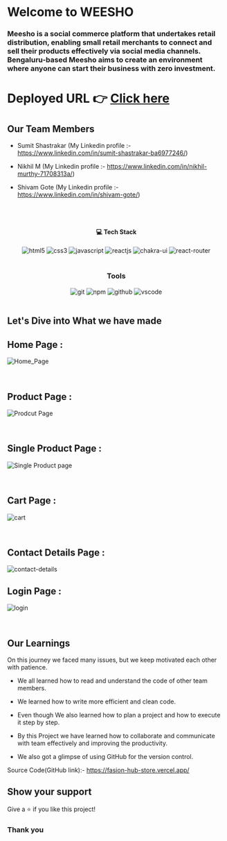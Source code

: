 # Welcome to WEESHO
<h3>Meesho is a social commerce platform that undertakes retail distribution, enabling small retail merchants to connect and sell their products effectively via social media channels. Bengaluru-based Meesho aims to create an environment where anyone can start their business with zero investment.</h3>

# Deployed URL 👉 [Click here](https://fasion-hub-store.vercel.app/)

## Our Team Members
- Sumit Shastrakar (My Linkedin profile :- https://www.linkedin.com/in/sumit-shastrakar-ba6977246/)

- Nikhil M (My Linkedin profile :- https://www.linkedin.com/in/nikhil-murthy-71708313a/)

- Shivam Gote (My Linkedin profile :- https://www.linkedin.com/in/shivam-gote/)
<br/>


<br/>
<h4 align="center">💻 Tech Stack</h4>
 <div align="center">
 <img src="https://img.shields.io/badge/html5-%23E34F26.svg?style=for-the-badge&logo=html5&logoColor=white" align="center" alt="html5">
 <img src = "https://img.shields.io/badge/css3-%231572B6.svg?style=for-the-badge&logo=css3&logoColor=white" align="center" alt="css3">
 <img src="https://img.shields.io/badge/javascript-%23323330.svg?style=for-the-badge&logo=javascript&logoColor=%23F7DF1E"  align="center" alt="javascript" />
 <img src="https://img.shields.io/badge/React-20232A?style=for-the-badge&logo=react&logoColor=61DAFB"  align="center" alt="reactjs" />
   <img src = "https://img.shields.io/badge/chakra ui-%234ED1C5.svg?style=for-the-badge&logo=chakraui&logoColor=white" align="center" alt="chakra-ui"/>
  <img src="https://img.shields.io/badge/React_Router-CA4245?style=for-the-badge&logo=react-router&logoColor=white"  align="center" alt="react-router" />
</div>
<br/>



<div align="center"><h3 align="center">Tools</h3> 
   <img src="https://img.shields.io/badge/netlify-%23000000.svg?style=for-the-badge&logo=netlify&logoColor=#00C7B7" align="center" alt="git"/>
  <img src = "https://img.shields.io/badge/NPM-%23000000.svg?style=for-the-badge&logo=npm&logoColor=white" align="center" alt="npm">
  <img src="https://img.shields.io/badge/GitHub-100000?style=for-the-badge&logo=github&logoColor=white"  align="center" alt="github"/>
   <img src="https://img.shields.io/badge/Visual%20Studio-5C2D91.svg?style=for-the-badge&logo=visual-studio&logoColor=white"  align="center" alt="vscode"/>
    
      
</div>
<br/>



## Let's Dive into What we have made

## Home Page :
![Home_Page](https://user-images.githubusercontent.com/104616395/221781119-a383b708-9ac3-4846-af58-605b9d0d29a4.png)

<br/>


## Product Page :
![Prodcut Page](https://user-images.githubusercontent.com/104616395/221781199-2c74c076-62eb-48f2-b484-d023819c81f7.png)


<br/>

## Single Product Page :
![Single Product page](https://user-images.githubusercontent.com/104616395/221781272-6f275d56-b837-464c-af25-1ee7a17756e3.png)

<br/>

## Cart Page :
![cart](https://user-images.githubusercontent.com/104616395/221781332-e53b2409-f9f4-4fc7-9a29-f247401d7b73.png)

<br/>



## Contact Details Page :
![contact-details](https://user-images.githubusercontent.com/104616395/221781448-fc780a1d-8e5e-4e0d-be03-89356434cb7e.png)
<br/>



## Login Page :
![login](https://user-images.githubusercontent.com/104616395/221781603-6c881863-13cf-4404-b40d-b74f187672bf.png)

<br/>





## Our Learnings
On this journey we faced many issues, but we keep motivated each other with patience. 

- We all learned how to read and understand the code of other team members.

- We learned how to write more efficient and clean code.

- Even though  We also learned how to plan a project and how to execute it step by step.

- By this Project we have learned how to collaborate and communicate with team effectively and improving the productivity.

- We also got a glimpse of using GitHub for the version control.

Source Code(GitHub link):- https://fasion-hub-store.vercel.app/

## Show your support

Give a ⭐️ if you like this project!

### Thank you

